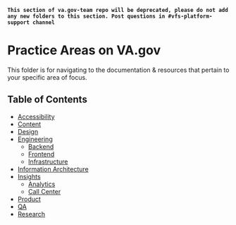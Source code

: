 **```This section of va.gov-team repo will be deprecated, please do not add any new folders to this section. Post questions in #vfs-platform-support channel```**


# Practice Areas on VA.gov
This folder is for navigating to the documentation & resources that pertain to your specific area of focus.

## Table of Contents
- [Accessibility](./Accessibility/README.md)
- [Content](./Content/README.md)
- [Design](./Design/README.md)
- [Engineering](./Engineering/README.md)
    - [Backend](./Engineering/Backend/README.md)
    - [Frontend](./Engineering/Frontend/README.md)
    - [Infrastructure](./Engineering/Infrastructure/README.md)
- [Information Architecture](./Information%20Architecture/README.md)
- [Insights](./Insights/README.md)
    - [Analytics](./Insights/Analytics/README.md)
    - [Call Center](./Insights/Call%20Center/README.md)
- [Product](./Product/README.md)
- [QA](./QA/README.md)
- [Research](./Research/README.md)


